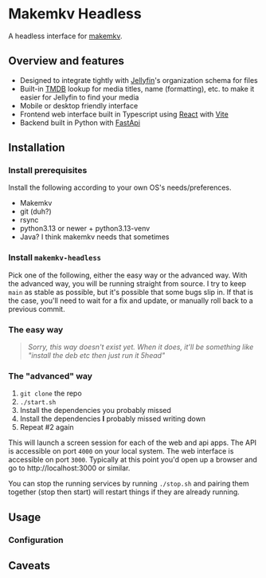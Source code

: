 # Makemkv Headless

A headless interface for [makemkv](https://makemkv.com).

## Overview and features

* Designed to integrate tightly with [Jellyfin](https://jellyfin.org)'s
  organization schema for files
* Built-in [TMDB](https://www.themoviedb.org) lookup for media titles, name
  (formatting), etc. to make it easier for Jellyfin to find your media
* Mobile or desktop friendly interface
* Frontend web interface built in Typescript using [React](https://react.dev)
  with [Vite](https://vite.dev/guide/)
* Backend built in Python with [FastApi](https://fastapi.tiangolo.com)

## Installation

### Install prerequisites

Install the following according to your own OS's needs/preferences.

* Makemkv
* git (duh?)
* rsync
* python3.13 or newer + python3.13-venv
* Java? I think makemkv needs that sometimes

### Install `makemkv-headless`

Pick one of the following, either the easy way or the advanced way.  With the
advanced way, you will be running straight from source.  I try to keep `main` as
stable as possible, but it's possible that some bugs slip in.  If that is the
case, you'll need to wait for a fix and update, or manually roll back to a
previous commit.

### The easy way
  
> _Sorry, this way doesn't exist yet.  When it does, it'll be something like
> "install the deb etc then just run it 5head"_

### The "advanced" way

1. `git clone` the repo
2. `./start.sh`
3. Install the dependencies you probably missed
4. Install the dependencies **I** probably missed writing down
5. Repeat #2 again

This will launch a screen session for each of the web and api apps.  The API is
accessible on port `4000` on your local system.  The web interface is accessible
on port `3000`.  Typically at this point you'd open up a browser and go to
http://localhost:3000 or similar.

You can stop the running services by running `./stop.sh` and pairing them
together (stop then start) will restart things if they are already running.

## Usage

### Configuration

## Caveats